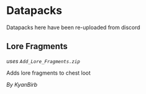 # Datapacks

Datapacks here have been re-uploaded from discord

## Lore Fragments

_uses `Add_Lore_Fragments.zip`_

Adds lore fragments to chest loot

_By KyanBirb_


